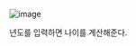 ![image](https://github.com/jung-chaewon/2024_get_a_job/assets/131144717/b6198c04-57f0-410c-9997-ac4b933c64db)

년도를 입력하면 나이를 계산해준다.

